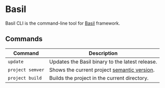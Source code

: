 # Basil

Basil CLI is the command-line tool for [Basil](https://github.com/gardenbed/basil) framework.

## Commands

| Command | Description |
|---------|-------------|
| `update` | Updates the Basil binary to the latest release. |
| `project semver` | Shows the current project [semantic version](https://semver.org). |
| `project build` | Builds the project in the current directory. |
